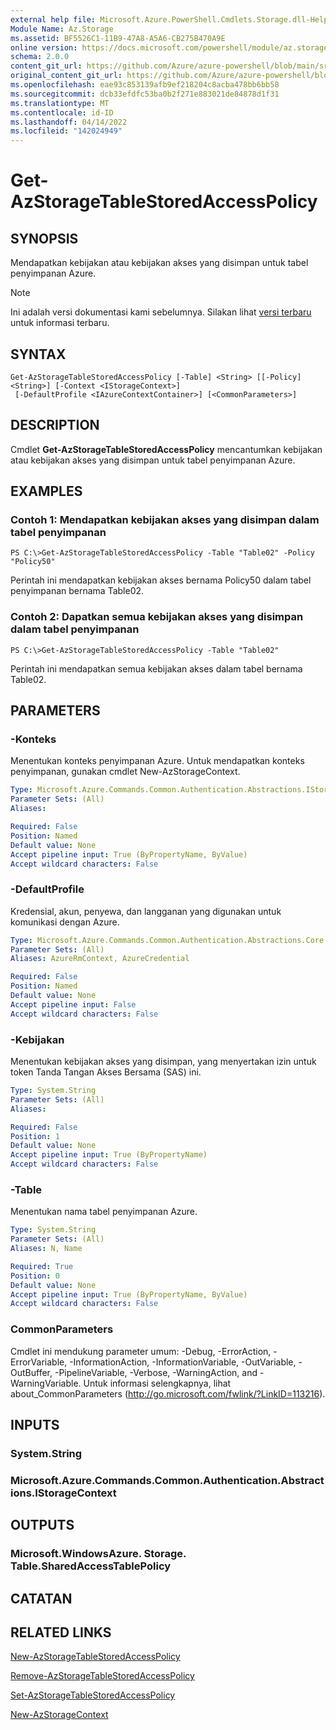 ```yaml
---
external help file: Microsoft.Azure.PowerShell.Cmdlets.Storage.dll-Help.xml
Module Name: Az.Storage
ms.assetid: BF5526C1-11B9-47A8-A5A6-CB275B470A9E
online version: https://docs.microsoft.com/powershell/module/az.storage/get-azstoragetablestoredaccesspolicy
schema: 2.0.0
content_git_url: https://github.com/Azure/azure-powershell/blob/main/src/Storage/Storage.Management/help/Get-AzStorageTableStoredAccessPolicy.md
original_content_git_url: https://github.com/Azure/azure-powershell/blob/main/src/Storage/Storage.Management/help/Get-AzStorageTableStoredAccessPolicy.md
ms.openlocfilehash: eae93c853139afb9ef218204c8acba478bb6bb58
ms.sourcegitcommit: dcb33efdfc53ba0b2f271e883021de84878d1f31
ms.translationtype: MT
ms.contentlocale: id-ID
ms.lasthandoff: 04/14/2022
ms.locfileid: "142024949"
---
```

# Get-AzStorageTableStoredAccessPolicy

## SYNOPSIS
Mendapatkan kebijakan atau kebijakan akses yang disimpan untuk tabel penyimpanan Azure.

> [!NOTE]
>Ini adalah versi dokumentasi kami sebelumnya. Silakan lihat [versi terbaru](/powershell/module/az.storage/get-azstoragetablestoredaccesspolicy) untuk informasi terbaru.

## SYNTAX

```
Get-AzStorageTableStoredAccessPolicy [-Table] <String> [[-Policy] <String>] [-Context <IStorageContext>]
 [-DefaultProfile <IAzureContextContainer>] [<CommonParameters>]
```

## DESCRIPTION
Cmdlet **Get-AzStorageTableStoredAccessPolicy** mencantumkan kebijakan atau kebijakan akses yang disimpan untuk tabel penyimpanan Azure.

## EXAMPLES

### Contoh 1: Mendapatkan kebijakan akses yang disimpan dalam tabel penyimpanan
```
PS C:\>Get-AzStorageTableStoredAccessPolicy -Table "Table02" -Policy "Policy50"
```

Perintah ini mendapatkan kebijakan akses bernama Policy50 dalam tabel penyimpanan bernama Table02.

### Contoh 2: Dapatkan semua kebijakan akses yang disimpan dalam tabel penyimpanan
```
PS C:\>Get-AzStorageTableStoredAccessPolicy -Table "Table02"
```

Perintah ini mendapatkan semua kebijakan akses dalam tabel bernama Table02.

## PARAMETERS

### -Konteks
Menentukan konteks penyimpanan Azure.
Untuk mendapatkan konteks penyimpanan, gunakan cmdlet New-AzStorageContext.

```yaml
Type: Microsoft.Azure.Commands.Common.Authentication.Abstractions.IStorageContext
Parameter Sets: (All)
Aliases:

Required: False
Position: Named
Default value: None
Accept pipeline input: True (ByPropertyName, ByValue)
Accept wildcard characters: False
```

### -DefaultProfile
Kredensial, akun, penyewa, dan langganan yang digunakan untuk komunikasi dengan Azure.

```yaml
Type: Microsoft.Azure.Commands.Common.Authentication.Abstractions.Core.IAzureContextContainer
Parameter Sets: (All)
Aliases: AzureRmContext, AzureCredential

Required: False
Position: Named
Default value: None
Accept pipeline input: False
Accept wildcard characters: False
```

### -Kebijakan
Menentukan kebijakan akses yang disimpan, yang menyertakan izin untuk token Tanda Tangan Akses Bersama (SAS) ini.

```yaml
Type: System.String
Parameter Sets: (All)
Aliases:

Required: False
Position: 1
Default value: None
Accept pipeline input: True (ByPropertyName)
Accept wildcard characters: False
```

### -Table
Menentukan nama tabel penyimpanan Azure.

```yaml
Type: System.String
Parameter Sets: (All)
Aliases: N, Name

Required: True
Position: 0
Default value: None
Accept pipeline input: True (ByPropertyName, ByValue)
Accept wildcard characters: False
```

### CommonParameters
Cmdlet ini mendukung parameter umum: -Debug, -ErrorAction, -ErrorVariable, -InformationAction, -InformationVariable, -OutVariable, -OutBuffer, -PipelineVariable, -Verbose, -WarningAction, and -WarningVariable. Untuk informasi selengkapnya, lihat about_CommonParameters (http://go.microsoft.com/fwlink/?LinkID=113216).

## INPUTS

### System.String

### Microsoft.Azure.Commands.Common.Authentication.Abstractions.IStorageContext

## OUTPUTS

### Microsoft.WindowsAzure. Storage. Table.SharedAccessTablePolicy

## CATATAN

## RELATED LINKS

[New-AzStorageTableStoredAccessPolicy](./New-AzStorageTableStoredAccessPolicy.md)

[Remove-AzStorageTableStoredAccessPolicy](./Remove-AzStorageTableStoredAccessPolicy.md)

[Set-AzStorageTableStoredAccessPolicy](./Set-AzStorageTableStoredAccessPolicy.md)

[New-AzStorageContext](./New-AzStorageContext.md)


